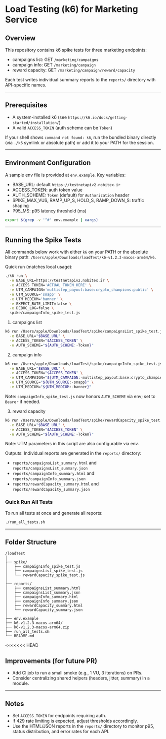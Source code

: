 # Load Testing (k6) for Marketing Service

## Overview

This repository contains k6 spike tests for three marketing endpoints:
- campaigns list: GET `/marketing/campaigns`
- campaign info: GET `/marketing/campaign`
- reward capacity: GET `/marketing/campaign/reward/capacity`

Each test writes individual summary reports to the `reports/` directory with API-specific names.

---

## Prerequisites
- A system-installed k6 (see `https://k6.io/docs/getting-started/installation/`)
- A valid `ACCESS_TOKEN` (auth scheme can be `Token`)

If your shell shows `command not found: k6`, run the bundled binary directly (via `./k6` symlink or absolute path) or add it to your PATH for the session.

---

## Environment Configuration
A sample env file is provided at `env.example`. Key variables:

- BASE_URL: default `https://testnetapiv2.nobitex.ir`
- ACCESS_TOKEN: auth token value
- AUTH_SCHEME: `Token` (default) for `Authorization` header
- SPIKE_MAX_VUS, RAMP_UP_S, HOLD_S, RAMP_DOWN_S: traffic shaping
- P95_MS: p95 latency threshold (ms)


```bash
export $(grep -v '^#' env.example | xargs)
```

---

## Running the Spike Tests

All commands below work with either `k6` on your PATH or the absolute binary path:
`/Users/apple/Downloads/loadTest/k6-v1.2.3-macos-arm64/k6`.

Quick run (matches local usage):

```bash
./k6 run \
  -e BASE_URL=https://testnetapiv2.nobitex.ir \
  -e ACCESS_TOKEN='ACTUAL_TOKEN_HERE' \
  -e UTM_CAMPAIGN='multistep_payout:base:crypto_champions:public' \
  -e UTM_SOURCE='snapp' \
  -e UTM_MEDIUM='banner' \
  -e EXPECT_RATE_LIMIT=false \
  -e DEBUG_LOG=false \
  spike/campaignInfo_spike_test.js
```

1) campaigns list

```bash
k6 run /Users/apple/Downloads/loadTest/spike/campaignsList_spike_test.js \
  -e BASE_URL="$BASE_URL" \
  -e ACCESS_TOKEN="$ACCESS_TOKEN" \
  -e AUTH_SCHEME="${AUTH_SCHEME:-Token}"
```

2) campaign info

```bash
k6 run /Users/apple/Downloads/loadTest/spike/campaignInfo_spike_test.js \
  -e BASE_URL="$BASE_URL" \
  -e ACCESS_TOKEN="$ACCESS_TOKEN" \
  -e UTM_CAMPAIGN="${UTM_CAMPAIGN:-multistep_payout:base:crypto_champions:public}" \
  -e UTM_SOURCE="${UTM_SOURCE:-snapp}" \
  -e UTM_MEDIUM="${UTM_MEDIUM:-banner}"
```

Note: `campaignInfo_spike_test.js` now honors `AUTH_SCHEME` via env; set to `Bearer` if needed.

3) reward capacity

```bash
k6 run /Users/apple/Downloads/loadTest/spike/rewardCapacity_spike_test.js \
  -e BASE_URL="$BASE_URL" \
  -e ACCESS_TOKEN="$ACCESS_TOKEN" \
  -e AUTH_SCHEME="${AUTH_SCHEME:-Token}"
```

Note: UTM parameters in this script are also configurable via env.

Outputs: Individual reports are generated in the `reports/` directory:
- `reports/campaignsList_summary.html` and `reports/campaignsList_summary.json`
- `reports/campaignInfo_summary.html` and `reports/campaignInfo_summary.json`
- `reports/rewardCapacity_summary.html` and `reports/rewardCapacity_summary.json`

### Quick Run All Tests
To run all tests at once and generate all reports:
```bash
./run_all_tests.sh
```

---

## Folder Structure
```
/loadTest
│
├── spike/
│   ├── campaignInfo_spike_test.js
│   ├── campaignsList_spike_test.js
│   └── rewardCapacity_spike_test.js
│
├── reports/
│   ├── campaignsList_summary.html
│   ├── campaignsList_summary.json
│   ├── campaignInfo_summary.html
│   ├── campaignInfo_summary.json
│   ├── rewardCapacity_summary.html
│   └── rewardCapacity_summary.json
│
├── env.example
├── k6-v1.2.3-macos-arm64/
├── k6-v1.2.3-macos-arm64.zip
├── run_all_tests.sh
└── README.md
```


<<<<<<< HEAD
## Improvements (for future PR)
- Add CI job to run a small smoke (e.g., 1 VU, 3 iterations) on PRs.
- Consider centralizing shared helpers (headers, jitter, summary) in a module.

---

## Notes
- Set `ACCESS_TOKEN` for endpoints requiring auth.
- If 429 rate limiting is expected, adjust thresholds accordingly.
- Use the HTML/JSON reports in the `reports/` directory to monitor p95, status distribution, and error rates for each API.
